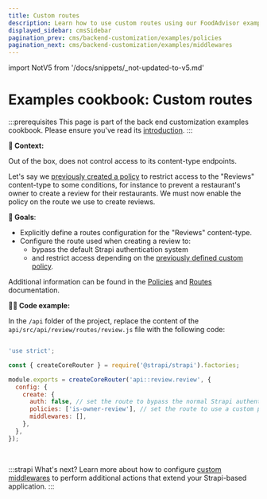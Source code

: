 ```yaml
---
title: Custom routes
description: Learn how to use custom routes using our FoodAdvisor example
displayed_sidebar: cmsSidebar
pagination_prev: cms/backend-customization/examples/policies
pagination_next: cms/backend-customization/examples/middlewares
---
```


import NotV5 from '/docs/snippets/_not-updated-to-v5.md'

# Examples cookbook: Custom routes

<NotV5/>

:::prerequisites
This page is part of the back end customization examples cookbook. Please ensure you've read its [introduction](/cms/backend-customization/examples).
:::

**💭 Context:**

Out of the box, <ExternalLink to="https://github.com/strapi/foodadvisor" text="FoodAdvisor"/> does not control access to its content-type endpoints.

Let's say we [previously created a policy](/cms/backend-customization/examples/policies) to restrict access to the "Reviews" content-type to some conditions, for instance to prevent a restaurant's owner to create a review for their restaurants. We must now enable the policy on the route we use to create reviews.

<SideBySideContainer>

<SideBySideColumn>

**🎯 Goals**:

- Explicitly define a routes configuration for the "Reviews" content-type.
- Configure the route used when creating a review to:
  - bypass the default Strapi authentication system
  - and restrict access depending on the [previously defined custom policy](/cms/backend-customization/examples/policies).

</SideBySideColumn>

<SideBySideColumn>

<SubtleCallout title="Related concept">

Additional information can be found in the [Policies](/cms/backend-customization/policies) and [Routes](/cms/backend-customization/routes) documentation.

</SubtleCallout>

</SideBySideColumn>

</SideBySideContainer>

**🧑‍💻 Code example:**

In the `/api` folder of the <ExternalLink to="https://github.com/strapi/foodadvisor" text="FoodAdvisor"/> project, replace the content of the `api/src/api/review/routes/review.js` file with the following code:

```jsx title="src/api/review/routes/review.js"

'use strict';

const { createCoreRouter } = require('@strapi/strapi').factories;

module.exports = createCoreRouter('api::review.review', {
  config: {
    create: {
      auth: false, // set the route to bypass the normal Strapi authentication system
      policies: ['is-owner-review'], // set the route to use a custom policy
      middlewares: [],
    },
  },
});
```

<br />

:::strapi What's next?
Learn more about how to configure [custom middlewares](/cms/backend-customization/examples/middlewares) to perform additional actions that extend your Strapi-based application.
:::
